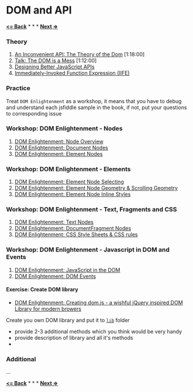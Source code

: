# DOM and API

**[<= Back](../01-dom/dom.md)**		*	*	*	**[Next =>](../01-handling-events/handling-events.md)**

### Theory

1. [An Inconvenient API: The Theory of the Dom](http://yuiblog.com/blog/2006/10/20/video-crockford-domtheory) [1:18:00]
1. [Talk: The DOM is a Mess](http://ejohn.org/blog/the-dom-is-a-mess/) [1:12:00]
1. [Designing Better JavaScript APIs](https://www.smashingmagazine.com/2012/10/designing-javascript-apis-usability/)
1. [Immediately-Invoked Function Expression (IIFE)](http://benalman.com/news/2010/11/immediately-invoked-function-expression/)

### Practice

Treat `DOM Enlightenment`  as a workshop, it means that you have to debug and
understand each jsfiddle sample in the book, if not, put your questions to corresponding issue 

### Workshop: DOM Enlightenment - Nodes

1. [DOM Enlightenment: Node Overview](http://domenlightenment.com/#1)
1. [DOM Enlightenment: Document Nodes](http://domenlightenment.com/#2)
1. [DOM Enlightenment: Element Nodes](http://domenlightenment.com/#3)

### Workshop: DOM Enlightenment - Elements

1. [DOM Enlightenment: Element Node Selecting](http://domenlightenment.com/#4)
1. [DOM Enlightenment: Element Node Geometry & Scrolling Geometry](http://domenlightenment.com/#5)
1. [DOM Enlightenment: Element Node Inline Styles](http://domenlightenment.com/#6)

### Workshop: DOM Enlightenment - Text, Fragments and CSS

1. [DOM Enlightenment: Text Nodes](http://domenlightenment.com/#7)
1. [DOM Enlightenment: DocumentFragment Nodes](http://domenlightenment.com/#8)
1. [DOM Enlightenment: CSS Style Sheets & CSS rules](http://domenlightenment.com/#9)

### Workshop: DOM Enlightenment - Javascript in DOM and Events

1. [DOM Enlightenment: JavaScript in the DOM](http://domenlightenment.com/#10)
1. [DOM Enlightenment: DOM Events](http://domenlightenment.com/#11)

#### Exercise: Create DOM library

* [DOM Enlightenment: Creating dom.js - a wishful jQuery inspired DOM Library for modern browers](http://domenlightenment.com/#12)

Create you own DOM library and put it to [`lib`](./domjs) folder

* provide 2-3 additional methods which you think would be very handy
* provide description of library and all it's methods
* 


### Additional

...

**[<= Back](../01-dom/dom.md)**		*	*	*	**[Next =>](../01-handling-events/handling-events.md)**
